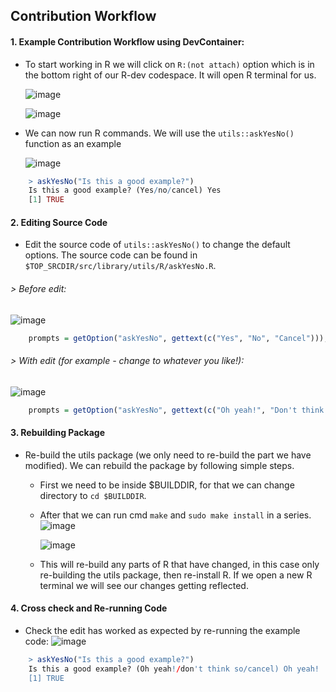 ## Contribution Workflow

#### 1. Example Contribution Workflow using DevContainer:
-  To start working in R we will click on `R:(not attach)` option which is in the bottom right of our R-dev codespace. It will open R terminal for us.
     
    ![image](https://github.com/r-devel/r-dev-env/assets/72031540/4ad3ed18-108a-4f29-ab6c-7f32d81721a7)

    ![image](https://github.com/r-devel/r-dev-env/assets/72031540/b3bdd3da-903d-4330-81c3-e41147d5dcd4)

-  We can now run R commands. We will use the `utils::askYesNo()` function as an example
    
    ![image](https://github.com/r-devel/r-dev-env/assets/72031540/00ffb5cf-250b-49d9-ab37-4028ad708164)

```R
    > askYesNo("Is this a good example?")
    Is this a good example? (Yes/no/cancel) Yes
    [1] TRUE 
```

#### 2. Editing Source Code
- Edit the source code of `utils::askYesNo()` to change the default options. The source code can be found in `$TOP_SRCDIR/src/library/utils/R/askYesNo.R`.

###### > Before edit:
![image](https://github.com/r-devel/r-dev-env/assets/72031540/6e7f368a-7a71-457c-a08e-de0d1b3c476f)

    
```R
    prompts = getOption("askYesNo", gettext(c("Yes", "No", "Cancel"))),
```

###### > With edit (for example - change to whatever you like!):
![image](https://github.com/r-devel/r-dev-env/assets/72031540/b7476540-1030-4f88-ae3c-1c2f9dd90deb)

```R
    prompts = getOption("askYesNo", gettext(c("Oh yeah!", "Don't think so", "Cancel"))),
```

#### 3. Rebuilding Package
- Re-build the utils package (we only need to re-build the part we have modified). We can rebuild the package by following simple steps.
    - First we need to be inside $BUILDDIR, for that we can change directory to `cd $BUILDDIR`.
    - After that we can run cmd `make` and `sudo make install` in a series.
       ![image](https://github.com/r-devel/r-dev-env/assets/72031540/e32f8b8f-c573-41e6-b4cc-31fb3494891a)

       ![image](https://github.com/r-devel/r-dev-env/assets/72031540/709dd607-5d22-4b17-90ad-8f642ecad6b6)

    - This will re-build any parts of R that have changed, in this case only re-building the utils package, then re-install R. If we open a new R terminal we will see our changes getting reflected.

#### 4. Cross check and Re-running Code 
- Check the edit has worked as expected by re-running the example code:
    ![image](https://github.com/r-devel/r-dev-env/assets/72031540/97fcfee8-dae5-402c-8bf4-0df62a63c3b0)

```R
    > askYesNo("Is this a good example?")
    Is this a good example? (Oh yeah!/don't think so/cancel) Oh yeah!
    [1] TRUE
```
